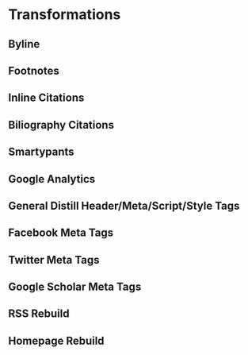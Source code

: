 # Transformations

## Byline

## Footnotes

## Inline Citations

## Biliography Citations

## Smartypants

## Google Analytics

## General Distill Header/Meta/Script/Style Tags

## Facebook Meta Tags

## Twitter Meta Tags

## Google Scholar Meta Tags

## RSS Rebuild

## Homepage Rebuild

